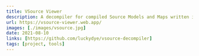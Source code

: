 ```yaml
---
title: VSource Viewer
description: A decompiler for compiled Source Models and Maps written in JS with WebGL renderer.
url: https://vsource-viewer.web.app/
images: [./images/vsource.jpg]
date: 2021-08-10
links: [https://github.com/luckydye/vsource-decompiler]
tags: [project, tools]
---
```

